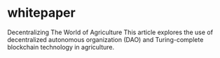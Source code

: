 # whitepaper
Decentralizing The World of Agriculture
This article explores the use of decentralized autonomous organization (DAO) and Turing-complete blockchain technology in agriculture.
